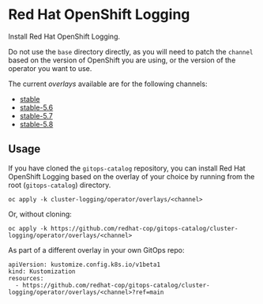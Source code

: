 # Red Hat OpenShift Logging

Install Red Hat OpenShift Logging.

Do not use the `base` directory directly, as you will need to patch the `channel` based on the version of OpenShift you are using, or the version of the operator you want to use.

The current *overlays* available are for the following channels:

* [stable](operator/overlays/stable)
* [stable-5.6](operator/overlays/stable-5.6)
* [stable-5.7](operator/overlays/stable-5.7)
* [stable-5.8](operator/overlays/stable-5.8)

## Usage

If you have cloned the `gitops-catalog` repository, you can install Red Hat OpenShift Logging based on the overlay of your choice by running from the root (`gitops-catalog`) directory.

```
oc apply -k cluster-logging/operator/overlays/<channel>
```

Or, without cloning:

```
oc apply -k https://github.com/redhat-cop/gitops-catalog/cluster-logging/operator/overlays/<channel>
```

As part of a different overlay in your own GitOps repo:

```
apiVersion: kustomize.config.k8s.io/v1beta1
kind: Kustomization
resources:
  - https://github.com/redhat-cop/gitops-catalog/cluster-logging/operator/overlays/<channel>?ref=main
```

